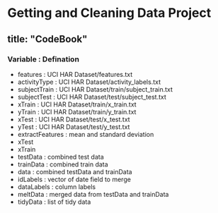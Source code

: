 Getting and Cleaning Data Project
=============================

title: "CodeBook"
--------------------------------------------------
### Variable        : Defination
- features        : UCI HAR Dataset/features.txt
- activityType    : UCI HAR Dataset/activity_labels.txt
- subjectTrain    : UCI HAR Dataset/train/subject_train.txt
- subjectTest     : UCI HAR Dataset/test/subject_test.txt
- xTrain          : UCI HAR Dataset/train/x_train.txt
- yTrain          : UCI HAR Dataset/train/y_train.txt
- xTest           : UCI HAR Dataset/test/x_test.txt
- yTest           : UCI HAR Dataset/test/y_test.txt
- extractFeatures : mean and standard deviation
- xTest 
- xTrain 
- testData        : combined test data
- trainData       : combined train data
- data            : combined testData and trainData 
- idLabels        : vector of date field to merge
- dataLabels      : column labels
- meltData        : merged data from testData and trainData
- tidyData        : list of tidy data
